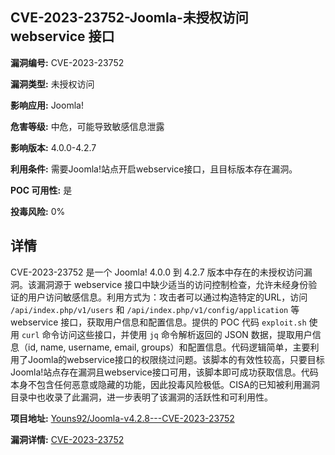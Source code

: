 ## CVE-2023-23752-Joomla-未授权访问 webservice 接口

**漏洞编号:** CVE-2023-23752

**漏洞类型:** 未授权访问

**影响应用:** Joomla!

**危害等级:** 中危，可能导致敏感信息泄露

**影响版本:** 4.0.0-4.2.7

**利用条件:** 需要Joomla!站点开启webservice接口，且目标版本存在漏洞。

**POC 可用性:** 是

**投毒风险:** 0%

## 详情

CVE-2023-23752 是一个 Joomla! 4.0.0 到 4.2.7 版本中存在的未授权访问漏洞。该漏洞源于 webservice 接口中缺少适当的访问控制检查，允许未经身份验证的用户访问敏感信息。利用方式为：攻击者可以通过构造特定的URL，访问 `/api/index.php/v1/users` 和 `/api/index.php/v1/config/application` 等 webservice 接口，获取用户信息和配置信息。提供的 POC 代码 `exploit.sh` 使用 `curl` 命令访问这些接口，并使用 `jq` 命令解析返回的 JSON 数据，提取用户信息（id, name, username, email, groups）和配置信息。代码逻辑简单，主要利用了Joomla的webservice接口的权限绕过问题。该脚本的有效性较高，只要目标Joomla!站点存在漏洞且webservice接口可用，该脚本即可成功获取信息。代码本身不包含任何恶意或隐藏的功能，因此投毒风险极低。CISA的已知被利用漏洞目录中也收录了此漏洞，进一步表明了该漏洞的活跃性和可利用性。

**项目地址:** [Youns92/Joomla-v4.2.8---CVE-2023-23752](https://github.com/Youns92/Joomla-v4.2.8---CVE-2023-23752)

**漏洞详情:** [CVE-2023-23752](https://nvd.nist.gov/vuln/detail/CVE-2023-23752)